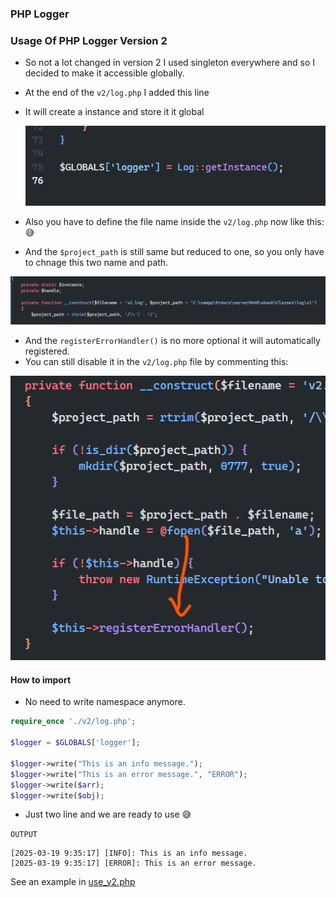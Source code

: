 ### PHP Logger

### Usage Of PHP Logger Version 2

-   So not a lot changed in version 2 I used singleton everywhere and so I decided to make it accessible globally.
-   At the end of the `v2/log.php` I added this line
-   It will create a instance and store it it global

    ![alt text](../assets/3.png)

-   Also you have to define the file name inside the `v2/log.php` now like this: 😅
-   And the `$project_path` is still same but reduced to one, so you only have to chnage this two name and path.

![alt text](../assets/4.png)

-   And the `registerErrorHandler()` is no more optional it will automatically registered.
-   You can still disable it in the `v2/log.php` file by commenting this:

![alt text](../assets/5.png)

#### How to import

-   No need to write namespace anymore.

```php
require_once './v2/log.php';

$logger = $GLOBALS['logger'];

$logger->write("This is an info message.");
$logger->write("This is an error message.", "ERROR");
$logger->write($arr);
$logger->write($obj);
```

-   Just two line and we are ready to use 😅

`OUTPUT`

```log
[2025-03-19 9:35:17] [INFO]: This is an info message.
[2025-03-19 9:35:17] [ERROR]: This is an error message.
```

See an example in [use_v2.php](../usage/use_v2.php)
